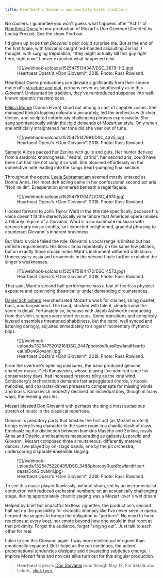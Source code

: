 ```yaml
---
title: Heartbeat's Giovanni successfully bucks tradition
---
```


No spoilers. I guarantee you won't guess what happens after "Act 1" of [Heartbeat Opera](/scene/companies/heartbeat-opera/)'s new production of Mozart's *Don Giovanni* (Directed by Louisa Proske). See the show. Find out.

I'd given up hope that *Giovanni*'s plot could surprise me. But at the end of the first finale, with Giovanni caught red-handed assaulting Zerlina, I thought, with surging trepidation, "they might actually kill this guy right here, right now." I never expected what happened next.

<figure data-type="image">
![](/webhook-uploads/1525475134347/DSC_3879-1-2.jpg)
<figcaption>Heartbeat Opera's *Don Giovanni*, 2018. Photo: Russ Rowland.</figcaption>
</figure>

Heartbeat Opera productions can deviate significantly from their source material's [structure and plot](https://www.nytimes.com/2017/05/23/arts/music/butterfly-and-carmen-in-bold-and-vivid-cuts.html), perhaps never as significantly as in this *Giovanni*. Undaunted by tradition, they've reintroduced suspense into well-known operatic masterpieces.

[Felicia Moore](/scene/people/felicia-moore/) (Donna Elvira) stood out among a cast of capable voices. She managed Elvira’s leaping coloratura accurately, led the orchestra with clear diction, and sculpted notoriously challenging phrases expressively. She sang spontaneously within the rigid demands of Mozartian style. Only when she artificially straightened her tone did she veer out of tune. 

<figure data-type="image">
![](/webhook-uploads/1525475147981/DSC_4325.jpg)
<figcaption>Heartbeat Opera's *Don Giovanni*, 2018. Photo: Russ Rowland.</figcaption>
</figure>

[Samarie Alicea](/scene/people/samarie-alicea/) packed her Zerlina with guile and guts. Her humor derived from a sardonic knowingness. "Vedrai, carino", her second aria, could have been cut had she not sung it so well. She bloomed effortlessly on the connective note leading into the songs heart-pumping final section.

Throughout the opera, [Leela Subramaniam](/scene/people/leela-subramaniam/) seemed mostly untaxed as Donna Anna. Her most deft acting came in her confessional second act aria, "Non mi dir". Exasperation simmered beneath a regal façade.

<figure data-type="image">
![](/webhook-uploads/1525475170472/DSC_4974.jpg)
<figcaption>Heartbeat Opera's *Don Giovanni*, 2018. Photo: Russ Rowland.</figcaption>
</figure>

I looked forward to John Taylor Ward in the title role specifically because his voice doesn't fit the stereotypically virile timbre that American opera houses arbitrarily require of a Giovanni. Ward is a consummate musician with serious early music credits, so I expected enlightened, graceful phrasing to counteract Giovanni's inherent brashness.

But Ward's voice failed the role. Giovanni's vocal range is limited but has definite requirements. His lines climax repeatedly on the same few pitches, but on exactly those crucial notes Ward's instrument withered with strain. Unnecessary ossia and ornaments in the second finale further exploited the singer's weaknesses.

<figure data-type="image">
![](/webhook-uploads/1525475184472/DSC_4573.jpg)
<figcaption>Heartbeat Opera's *Don Giovanni*, 2018. Photo: Russ Rowland.</figcaption>
</figure>

That said, Ward's second half performance was a feat of fearless physical exposure and convincing theatricality under demanding circumstances.

[Daniel Schlosberg](/don-giovanni-strengthened-by-reinterpretation/) reorchestrated Mozart's work for clarinet, string quartet, bass, and harpsichord. The band, stacked with talent, clearly knew the score in detail. Fortunately so, because with Jacob Ashworth conducting from the violin, singers were short on cues. Some transitions and complexly layered ensembles threatened shabbiness, but the band, well synced and listening caringly, adjusted immediately to singers' momentary rhythmic blips.

<figure data-type="image">
![](/webhook-uploads/1525475201216/DSC_3447photobyRussRowlandHeartbeat'sDonGiovanni.jpg)
<figcaption>Heartbeat Opera's *Don Giovanni*, 2018. Photo: Russ Rowland.</figcaption>
</figure>

From the overture's opening measures, the band produced genuine chamber music. Gleb Kanasevich, whose playing I've admired since his conservatory days, had increased responsibility as the lone wind. Schlosberg's orchestration demands fast arpeggiated chords, virtuosic melodies, and character-driven phrases to compensate for missing winds and brass. Kanasevich modestly declined an individual bow, though in many ways, the evening was his.

Mozart blessed Don Giovanni with perhaps the single most audacious stretch of music in the classical repertoire.

Giovanni's predatory party that finishes the first act (as Mozart wrote it) brings every living character to the same room in a chaotic clash of class. Emphasizing the distinction between bumkins Masetto and Zerlina, royals Anna and Ottavio, and heathens masquerading as gallants Leporello and Giovanni, Mozart composed three simultaneous, differently metered dances, two played by on-stage bands, one by the pit orchestra, underscoring disparate ensemble singing.

<figure data-type="image">
![](/webhook-uploads/1525475220485/DSC_3486photobyRussRowlandHeartbeatsDonGiovanni.jpg)
<figcaption>Heartbeat Opera's *Don Giovanni*, 2018. Photo: Russ Rowland.</figcaption>
</figure>

To see this music played flawlessly, without strain, led by an instrumentalist conductor, with reduced orchestral numbers, on an acoustically challenging stage, during appropriately chaotic staging was a Mozart lover's wet dream.

Helped by brief but impactful textless vignettes, the production's second half set up the possibility for dramatic intimacy like I've never seen in opera. I craved the singers to forego the obligation to "perform". No need to force reactions at every beat, nor emote beyond how one would in that room at that proximity. Forget the audience, forget "singing out". Just talk to each other for real.

I plan to see this Giovanni again. I was more intellectual intrigued than emotionally impacted. But I hope as the run continues, the actors' presentational tendencies dissipate and devastating subtleties emerge. I implore Mozart fans and novices alike turn out for this singular production.

>Heartbeat Opera's [Don Giovanni](http://www.heartbeatopera.org/don-giovanni/) runs though May 12. For details and tickets, [click here.](http://www.heartbeatopera.org/don-giovanni/)
